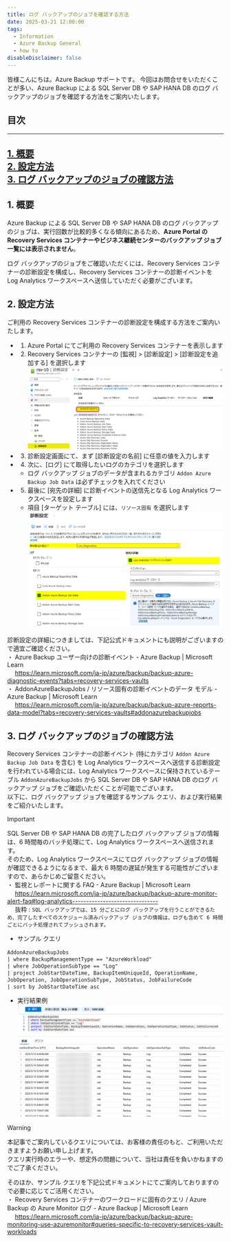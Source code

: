 ```yaml
---
title: ログ バックアップのジョブを確認する方法
date: 2025-03-21 12:00:00
tags:
  - Information
  - Azure Backup General
  - how to
disableDisclaimer: false
---
```


<!-- more -->
皆様こんにちは。Azure Backup サポートです。 
 今回はお問合せをいただくことが多い、Azure Backup による SQL Server DB や SAP HANA DB のログ バックアップのジョブを確認する方法をご案内いたします。  

## 目次
-----------------------------------------------------------
[1. 概要](#1)  
[2. 設定方法](#2)  
[3. ログ バックアップのジョブの確認方法](#3)  
-----------------------------------------------------------

## <a id="1"></a> 1. 概要  

Azure Backup による SQL Server DB や SAP HANA DB のログ バックアップのジョブは、実行回数が比較的多くなる傾向にあるため、**Azure Portal の Recovery Services コンテナーやビジネス継続センターのバックアップ ジョブ一覧には表示されません**。  

ログ バックアップのジョブをご確認いただくには、Recovery Services コンテナーの診断設定を構成し、Recovery Services コンテナーの診断イベントを Log Analytics ワークスペースへ送信していただく必要がございます。  


## <a id="2"></a> 2. 設定方法  
ご利用の Recovery Services コンテナーの診断設定を構成する方法をご案内いたします。  

- 1. Azure Portal にてご利用の Recovery Services コンテナーを表示します  
- 2. Recovery Services コンテナーの [監視] > [診断設定] > [診断設定を追加する]  を選択します  
  ![](./How_To_Check_Log_Backup_Jobs/Setting_Rsv_diagnostics_01.png)
- 3. 診断設定画面にて、まず [診断設定の名前] に任意の値を入力します  
- 4. 次に、[ログ] にて取得したいログのカテゴリを選択します  
  - ログ バックアップ ジョブのデータが含まれるカテゴリ ``Addon Azure Backup Job Data`` は必ずチェックを入れてください  
- 5. 最後に [宛先の詳細] に診断イベントの送信先となる Log Analytics ワークスペースを設定します  
  - 項目 [ターゲット テーブル] には、``リソース固有`` を選択します
  ![](./How_To_Check_Log_Backup_Jobs/Setting_Rsv_diagnostics_02.png)


診断設定の詳細につきましては、下記公式ドキュメントにも説明がございますので適宜ご確認ください。  
・ Azure Backup ユーザー向けの診断イベント - Azure Backup | Microsoft Learn  
　 https://learn.microsoft.com/ja-jp/azure/backup/backup-azure-diagnostic-events?tabs=recovery-services-vaults  
・ AddonAzureBackupJobs / リソース固有の診断イベントのデータ モデル - Azure Backup | Microsoft Learn  
　 https://learn.microsoft.com/ja-jp/azure/backup/backup-azure-reports-data-model?tabs=recovery-services-vaults#addonazurebackupjobs  


## <a id="3"></a> 3. ログ バックアップのジョブの確認方法  
Recovery Services コンテナーの診断イベント (特にカテゴリ ``Addon Azure Backup Job Data`` を含む) を Log Analytics ワークスペースへ送信する診断設定を行われている場合には、Log Analytics ワークスペースに保持されているテーブル ``AddonAzureBackupJobs`` から SQL Server DB や SAP HANA DB のログ バックアップ ジョブをご確認いただくことが可能でございます。  
以下に、ログ バックアップ ジョブを確認するサンプル クエリ、および実行結果をご紹介いたします。  


> [!IMPORTANT]
> SQL Server DB や SAP HANA DB の完了したログ バックアップ ジョブの情報は、6 時間毎のバッチ処理にて、Log Analytics ワークスペースへ送信されます。  
> そのため、Log Analytics ワークスペースにてログ バックアップ ジョブの情報が確認できるようになるまで、最大 6 時間の遅延が発生する可能性がございますので、あらかじめご留意ください。  
> ・ 監視とレポートに関する FAQ - Azure Backup | Microsoft Learn  
> 　 https://learn.microsoft.com/ja-jp/azure/backup/backup-azure-monitor-alert-faq#log-analytics-------------------------------  
> 　 抜粋 : ``SQL バックアップでは、15 分ごとにログ バックアップを行うことができるため、完了したすべてのスケジュール済みバックアップ ジョブの情報は、ログも含めて 6 時間ごとにバッチ処理されてプッシュされます。``


- サンプル クエリ
```KQL
AddonAzureBackupJobs
| where BackupManagementType == "AzureWorkload"
| where JobOperationSubType == "Log"
| project JobStartDateTime, BackupItemUniqueId, OperationName, JobOperation, JobOperationSubType, JobStatus, JobFailureCode
| sort by JobStartDateTime asc
```
- 実行結果例
![](./How_To_Check_Log_Backup_Jobs/Result_LA.png)


> [!WARNING]
> 本記事でご案内しているクエリについては、お客様の責任のもと、ご利用いただきますようお願い申し上げます。  
> クエリ実行時のエラーや、想定外の問題について、当社は責任を負いかねますのでご了承ください。  


そのほか、サンプル クエリを下記公式ドキュメントにてご案内しておりますので必要に応じてご活用ください。  
・ Recovery Services コンテナーのワークロードに固有のクエリ / Azure Backup の Azure Monitor ログ - Azure Backup | Microsoft Learn  
　 https://learn.microsoft.com/ja-jp/azure/backup/backup-azure-monitoring-use-azuremonitor#queries-specific-to-recovery-services-vault-workloads  